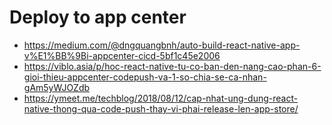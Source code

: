 # Deploy to app center
+ https://medium.com/@dngquangbnh/auto-build-react-native-app-v%E1%BB%9Bi-appcenter-cicd-5bf1c45e2006
+ https://viblo.asia/p/hoc-react-native-tu-co-ban-den-nang-cao-phan-6-gioi-thieu-appcenter-codepush-va-1-so-chia-se-ca-nhan-gAm5yWJOZdb
+ https://ymeet.me/techblog/2018/08/12/cap-nhat-ung-dung-react-native-thong-qua-code-push-thay-vi-phai-release-len-app-store/
